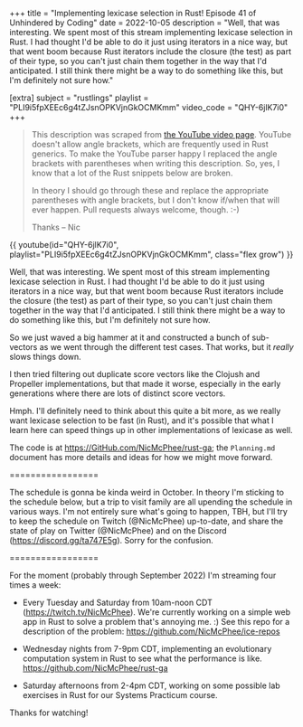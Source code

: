 +++
title = "Implementing lexicase selection in Rust! Episode 41 of Unhindered by Coding"
date = 2022-10-05
description = "Well, that was interesting. We spent most of this stream implementing lexicase selection in Rust. I had thought I'd be able to do it just using iterators in a nice way, but that went boom because Rust iterators include the closure (the test) as part of their type, so you can't just chain them together in the way that I'd anticipated. I still think there might be a way to do something like this, but I'm definitely not sure how."

[extra]
subject = "rustlings"
playlist = "PLI9i5fpXEEc6g4tZJsnOPKVjnGkOCMKmm"
video_code = "QHY-6jlK7i0"
+++

> This description was scraped from
> [the YouTube video page](https://www.youtube.com/watch?v=QHY-6jlK7i0&list=PLI9i5fpXEEc6g4tZJsnOPKVjnGkOCMKmm).
> YouTube doesn't allow angle brackets, which are frequently used
> in Rust generics. To make the YouTube parser happy I replaced the
> angle brackets with parentheses when writing this description.
> So, yes, I know that a lot of the Rust snippets below are broken.
>
> In theory I should go through these and replace
> the appropriate parentheses with angle brackets, but I don't
> know if/when that will ever happen. Pull requests always
> welcome, though. :-)
>
> Thanks – Nic

<div>
 {{ 
    youtube(id="QHY-6jlK7i0", playlist="PLI9i5fpXEEc6g4tZJsnOPKVjnGkOCMKmm", class="flex grow")
 }} 
</div>

Well, that was interesting. We spent most of this stream implementing lexicase selection in Rust. I had thought I'd be able to do it just using iterators in a nice way, but that went boom because Rust iterators include the closure (the test) as part of their type, so you can't just chain them together in the way that I'd anticipated. I still think there might be a way to do something like this, but I'm definitely not sure how.

So we just waved a big hammer at it and constructed a bunch of sub-vectors as we went through the different test cases. That works, but it *really* slows things down.

I then tried filtering out duplicate score vectors like the Clojush and Propeller implementations, but that made it worse, especially in the early generations where there are lots of distinct score vectors.

Hmph. I'll definitely need to think about this quite a bit more, as we really want lexicase selection to be fast (in Rust), and it's possible that what I learn here can speed things up in other implementations of lexicase as well.

The code is at https://GitHub.com/NicMcPhee/rust-ga; the `Planning.md` document has more details and ideas for how we might move forward.

=================

The schedule is gonna be kinda weird in October. In theory I'm sticking to the schedule below, but a trip to visit family are all upending the schedule in various ways. I'm not entirely sure what's going to happen, TBH, but I'll try to keep the schedule on Twitch (@NicMcPhee) up-to-date, and share the state of play on Twitter (@NicMcPhee) and on the Discord (https://discord.gg/ta747E5g). Sorry for the confusion.

=================

For the moment (probably through September 2022) I'm streaming four times a week:

* Every Tuesday and Saturday from 10am-noon CDT (https://twitch.tv/NicMcPhee). We're currently working on a simple web app in Rust to solve a problem that's annoying me. :) See this repo for a description of the problem: https://github.com/NicMcPhee/ice-repos

* Wednesday nights from 7-9pm CDT, implementing an evolutionary computation system in Rust to see what the performance is like. https://github.com/NicMcPhee/rust-ga

* Saturday afternoons from 2-4pm CDT, working on some possible lab exercises in Rust for our Systems Practicum course.

Thanks for watching!
